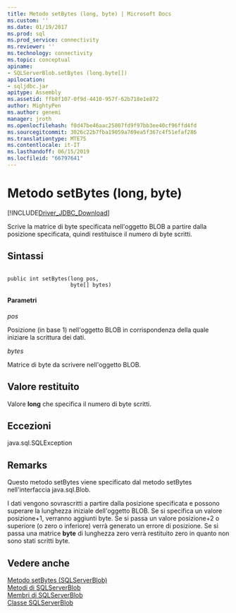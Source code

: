 ```yaml
---
title: Metodo setBytes (long, byte) | Microsoft Docs
ms.custom: ''
ms.date: 01/19/2017
ms.prod: sql
ms.prod_service: connectivity
ms.reviewer: ''
ms.technology: connectivity
ms.topic: conceptual
apiname:
- SQLServerBlob.setBytes (long.byte[])
apilocation:
- sqljdbc.jar
apitype: Assembly
ms.assetid: ffb8f107-0f9d-4410-957f-62b718e1e872
author: MightyPen
ms.author: genemi
manager: jroth
ms.openlocfilehash: f0d47be46aac25807fd9f97bb3ee40cf96ffd4fd
ms.sourcegitcommit: 3026c22b7fba19059a769ea5f367c4f51efaf286
ms.translationtype: MTE75
ms.contentlocale: it-IT
ms.lasthandoff: 06/15/2019
ms.locfileid: "66797641"
---
```

# <a name="setbytes-method-long-byte"></a>Metodo setBytes (long, byte)
[!INCLUDE[Driver_JDBC_Download](../../../includes/driver_jdbc_download.md)]

  Scrive la matrice di byte specificata nell'oggetto BLOB a partire dalla posizione specificata, quindi restituisce il numero di byte scritti.  
  
## <a name="syntax"></a>Sintassi  
  
```  
  
public int setBytes(long pos,  
                    byte[] bytes)  
```  
  
#### <a name="parameters"></a>Parametri  
 *pos*  
  
 Posizione (in base 1) nell'oggetto BLOB in corrispondenza della quale iniziare la scrittura dei dati.  
  
 *bytes*  
  
 Matrice di byte da scrivere nell'oggetto BLOB.  
  
## <a name="return-value"></a>Valore restituito  
 Valore **long** che specifica il numero di byte scritti.  
  
## <a name="exceptions"></a>Eccezioni  
 java.sql.SQLException  
  
## <a name="remarks"></a>Remarks  
 Questo metodo setBytes viene specificato dal metodo setBytes nell'interfaccia java.sql.Blob.  
  
 I dati vengono sovrascritti a partire dalla posizione specificata e possono superare la lunghezza iniziale dell'oggetto BLOB. Se si specifica un valore posizione+1, verranno aggiunti byte. Se si passa un valore posizione+2 o superiore (o zero o inferiore) verrà generato un errore di posizione. Se si passa una matrice **byte** di lunghezza zero verrà restituito zero in quanto non sono stati scritti byte.  
  
## <a name="see-also"></a>Vedere anche  
 [Metodo setBytes &#40;SQLServerBlob&#41;](../../../connect/jdbc/reference/setbytes-method-sqlserverblob.md)   
 [Metodi di SQLServerBlob](../../../connect/jdbc/reference/sqlserverblob-methods.md)   
 [Membri di SQLServerBlob](../../../connect/jdbc/reference/sqlserverblob-members.md)   
 [Classe SQLServerBlob](../../../connect/jdbc/reference/sqlserverblob-class.md)  
  
  
